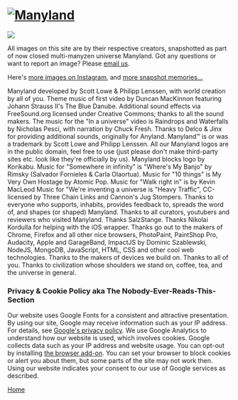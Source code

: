 [![Manyland](images/logo.png)](https://manyland.com/)
=====================================================

![](images/green-mountain.png)

All images on this site are by their respective creators, snapshotted as part of now closed multi-manyzen universe Manyland. Got any questions or want to report an image? Please [email us](mailto:info@manyland.com).

Here's [more images on Instagram](https://www.instagram.com/manylandnews), and [more snapshot memories...](https://photos.google.com/share/AF1QipPAodkxjnZ96mxj95IoTuA0GsSilgkp2DYpiAfYcP1eNDC4as5OQLcjgjIvwh77Yg?key=SHJVVmg1ME9VaWtCZjFGdzJObWdscktjUEJwYzZn)

Manyland developed by Scott Lowe & Philipp Lenssen, with world creation by all of you. Theme music of first video by Duncan MacKinnon featuring Johann Strauss II's The Blue Danube. Additional sound effects via FreeSound.org licensed under Creative Commons; thanks to all the sound makers. The music for the "In a universe" video is Raindrops and Waterfalls by Nicholas Pesci, with narration by Chuck Fresh. Thanks to Delco & Jinx for providing additional sounds, originally for Anyland. Manyland™ is or was a trademark by Scott Lowe and Philipp Lenssen. All our Manyland logos are in the public domain, feel free to use (just please don't make third-party sites etc. look like they're officially by us). Manyland blocks logo by Korikabu. Music for "Somewhere in infinity" is "Where's My Banjo" by Rimsky (Salvador Fornieles & Carla Olaortua). Music for "10 things" is My Very Own Hostage by Atomic Pop. Music for "Walk right in" is by Kevin MacLeod Music for "We're inventing a universe is "Heavy Traffic", CC-licensed by Three Chain Links and Cannon's Jug Stompers. Thanks to everyone who supports, inhabits, provides feedback to, spreads the word of, and shapes (or shaped) Manyland. Thanks to all curators, youtubers and reviewers who visited Manyland. Thanks SalzStange. Thanks Nikolai Kordulla for helping with the iOS wrapper. Thanks go out to the makers of Chrome, Firefox and all other nice browsers, PhotoPaint, PaintShop Pro, Audacity, Apple and GarageBand, ImpactJS by Dominic Szablewski, NodeJS, MongoDB, JavaScript, HTML, CSS and other cool web technologies. Thanks to the makers of devices we build on. Thanks to all of you. Thanks to civilization whose shoulders we stand on, coffee, tea, and the universe in general.

### Privacy & Cookie Policy aka The Nobody-Ever-Reads-This-Section

Our website uses Google Fonts for a consistent and attractive presentation. By using our site, Google may receive information such as your IP address. For details, see [Google's privacy policy](https://policies.google.com/privacy). We use Google Analytics to understand how our website is used, which involves cookies. Google collects data such as your IP address and website usage. You can opt-out by installing [the browser add-on](http://tools.google.com/dlpage/gaoptout?hl=en.%20For%20more,%20visit:%20https://support.google.com/analytics/answer/6004245?hl=en). You can set your browser to block cookies or alert you about them, but some parts of the site may not work then. Using our website indicates your consent to our use of Google services as described.

[Home](https://manyland.com/)